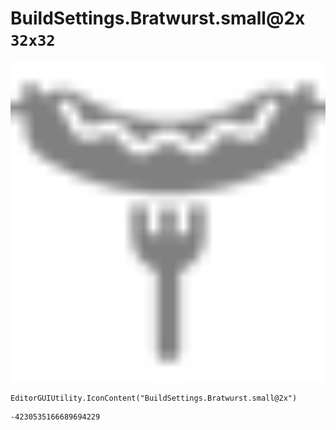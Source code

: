 # BuildSettings.Bratwurst.small@2x `32x32`
<img src="/img/BuildSettings.Bratwurst.small@2x.png" width=512 height=512>

``` CSharp
EditorGUIUtility.IconContent("BuildSettings.Bratwurst.small@2x")
```
```
-4230535166689694229
```
